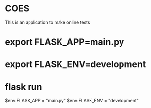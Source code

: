# COES
This is an application to make online tests
# export FLASK_APP=main.py
# export FLASK_ENV=development
# flask run
$env:FLASK_APP = "main.py"
$env:FLASK_ENV = "development"

